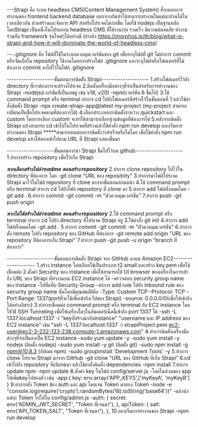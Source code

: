 ---Strapi คือ ระบบ headless CMS(Content Management System) ที่จะแยกการทำงานของ frontend backend database ออกจากกันทำให้สามารถทำงานในแต่ละส่วนได้ในเวลาเดียวกัน ช่วยสร้างและจัดการ API สำหรับโปรเจคได้ง่ายขึ้น โดยใช้ nodejs เป็นฐานหลัก 
โดยStrapi เป็นหนึ่งในโปรแกรม headless CMS ที่ใช้งานง่าย รวดเร็ว มีความปลอดภัย ทำงานร่วมกับ framework รุ่นใหม่ๆได้อย่างดี
(อ้างอิง https://morphos.is/th/blog/what-is-strapi-and-how-it-will-dominate-the-world-of-headless-cms)

---.gitignore คือ ไฟล์ที่ใช้ในระบบควบคุมเวอร์ชันของ git เพื่อระบุไฟล์ที่ git ไม่ทำการ commit หรือจัดเก็บใน repository 
ใช้งานโดยการสร้างไฟล์ .gitignore และระบุไฟล์หรือโฟลเดอร์ที่ไม่ต้องการ commit ลงไปไว้ในไฟล์ .gitignore 

--------------------ขั้นตอนการติดตั้ง Strapi--------------------
1.สร้างโฟลเดอร์ไว้ยัง directory ที่เราต้องการจะสร้างโปรเจค
2.ติดตั้งเครื่องมือต่างๆที่จำเป็นสำหรับการทำงานของ Strapi
	-nodejs(เวอร์ชันที่เป็นเลขคู่ เช่น v18, v20)
	-npm(เวอร์ชัน 6 ขึ้นไป)
3.ใช้ command prompt หรือ terminal ทำการ cd ไปยังโฟลเดอร์ที่สร้างไว้ในขั้นตอนที่ 1 แล้วใช้คำสั่งติดตั้ง Strapi
	-npx create-strapi-app@latest my-project  (my-project สามารถเปลี่ยนเป็นชื่อโปรเจคตามที่ต้องการได้)
4.เลือกประเภทการติดตั้งระหว่าง quickstart และ custom โดยการเลือก custom จะทำให้สามารถเลือกฐานข้อมูลที่ต้องการได้
5.หลังจากติดตั้ง Strapi แล้วสามารถ cd เข้าไปในโปรเจคที่สร้างแล้วใช้คำสั่ง npm run develop และเริ่มการทำงานของ Strapi
*****สามารถทดสอบการติดตั้งว่าสำเร็จหรือไม่โดย เมื่อใช้คำสั่ง npm run develop แล้วให้ลองเข้าไปตาม URL ที่ Strapi แสดงขึ้นมา

--------------------ขั้นตอนการนำ Strapi ขึ้นไปไว้บน github--------------------
1.ทำการสร้าง repository เพื่อไว้เก็บ Strapi

***หากเลือกสร้างไฟล์ readme ตอนสร้าง repository***
2.ทำการ clone repository ไปไว้ใน directory ที่ต้องการ โดย
	-git clone "URL ของ repositoty"
3.ทำการนำไฟล์โปรเจค Strapi มาไว้ในไฟล์ repository ที่ clone มาจากขั้นตอนก่อนหน้า
4.ใช้ command prompt หรือ terminal ทำการ cd ไปยังไฟล์ repository ที่ clone มา
5.ทำการ add ไฟล์ทั้งหมดโดย
	-git add .
6.ทำการ commit
	-git commit -m "ตัวควบคุมเวอร์ชัน"
7.ทำการ push 
	-git push origin

***หากไม่ได้สร้างไฟล์ readme ตอนสร้าง repository***
2.ใช้ command prompt หรือ terminal ทำการ cd ไปยัง directory ที่โปรเจค Strapi อยู่
3.ใช้คำสั่ง git init
4.ทำการ add ไฟล์ทั้งหมดโดย
	-git add .
5.ทำการ commit
	-git commit -m "ตัวควบคุมเวอร์ชัน"
6.ทำการตั้ง remote ไปยัง repository ของ GitHub ที่ต้องการ
	-git remote add origin "URL ของ repository ที่ต้องการเก็บ Strapi"
7.ทำการ push
	-git push -u origin "branch ที่ต้องการ"

--------------------ขั้นตอนการติดตั้ง Strapi จาก GitHub ลงบน Amazon EC2--------------------
1.สร้าง instance โดยเลือกใช้เป็นประเภท t2.small และสร้าง key.pem เพื่อใช้เชื่อมต่อ
2.ตั้งค่า Security ของ instance เพื่อให้สามารถใช้ UI browser ของเครื่องในการเข้าถึง URL ของ Strapi ที่ทำงานบน EC2 instance ได้
	-ตรวจสอบ security group name ของ instance 
	-ไปที่แท็บ Security Group
	-ทำการ add rule ไปยัง inbound rule ของ security group name นั้นโดยมีคุณสมบัติคือ
		-Type: Custom TCP
		-Protocol: TCP
		-Port Range: 1337(portที่จะใช้เพื่อเข้าถึงเว็ปของ Strapi)
		-source: 0.0.0.0/0(เพื่อให้เข้าถึงได้อย่างอิสระ)
3.ทำการเชื่อมต่อ command prompt หรือ terminal กับ EC2 instance โดยใช้วิธี SSH Tunneling เพื่อให้เครื่องใดๆในอินเตอร์เน็ตนี้เข้าถึง port 1337 ได้
	-ssh -L 1337:localhost:1337 -i "keyที่สร้างมากับinstance" "username และ IP address ของ EC2 instance" เช่น "ssh -L 1337:localhost:1337 -i strapiProject.pem ec2-user@ec2-3-232-133-238.compute-1.amazonaws.com"
4.ทำการติดตั้งเครื่องมือต่างๆที่จำเป็นลงเป็น EC2 instance 
	-sudo yum update -y
	-sudo yum install -y nodejs (ติดตั้ง nodejs)
	-sudo yum install -y git (ติดตั้ง git)
	-sudo npm install -g npm@10.8.3 (อัปเดต npm)
	-sudo groupinstall 'Development Tools' -y
5.ทำการ clone โปรเจค Strapi มาจาก GitHub
	-git clone "URL ของ GitHub ที่เก็บ Strapi"
6.cd เข้าไปยัง repository ที่cloneมา แล้วใช้คำสั่งติดตั้ง dependencies
	-npm install
7.ทำการ update npm
	-npm update
8.ตั้งค่า key ในไฟล์ config/server.js
	-โดยในส่วนของ app ให้เพิ่มkeyไปสองตัว เช่น
		-app:{
		    key: env.array('APP_KEYS',['myKeyA', 'myKeyB']
		 }
9.ทำการตั้ง Token ข้อง auth และ api โดยเจน Token มาสอง Token
	-node -e "console.log(require('crypto').randomBytes(16).toString('base64'))"
	-แล้วนำแต่ละ Token ไปใส่ใน config/admin.js
		-auth: {
    			secret: env('ADMIN_JWT_SECRET', "Token ที่เจนมา"),
 		 },
		 apiToken: {
    			salt: env('API_TOKEN_SALT', "Token ที่เจนมา"),
  		 },
10.ลองเริ่มการทำงานของ Strapi
	-npm run develop



